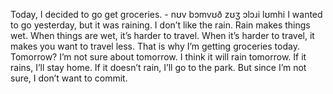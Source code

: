 Today, I decided to go get groceries. - nʊv bɔmvʊð zʊʒ ɔlɔɹi lʊmhi
I wanted to go yesterday, but it was raining. 
I don’t like the rain. 
Rain makes things wet. 
When things are wet, it’s harder to travel. 
When it’s harder to travel, it makes you want to travel less. 
That is why I’m getting groceries today. 
Tomorrow? 
I’m not sure about tomorrow. 
I think it will rain tomorrow. 
If it rains, I’ll stay home. 
If it doesn’t rain, I’ll go to the park. 
But since I’m not sure, I don’t want to commit.

